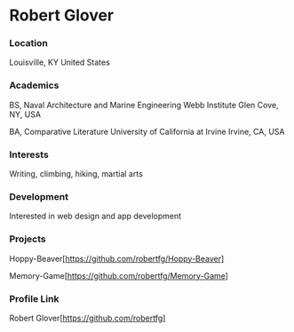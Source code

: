 # Robert Glover

### Location

Louisville, KY
United States

### Academics

BS, Naval Architecture and Marine Engineering
Webb Institute
Glen Cove, NY, USA

BA, Comparative Literature
University of California at Irvine
Irvine, CA, USA

### Interests

Writing, climbing, hiking, martial arts

### Development

Interested in web design and app development

### Projects

Hoppy-Beaver[https://github.com/robertfg/Hoppy-Beaver]

Memory-Game[https://github.com/robertfg/Memory-Game]

### Profile Link

Robert Glover[https://github.com/robertfg]

